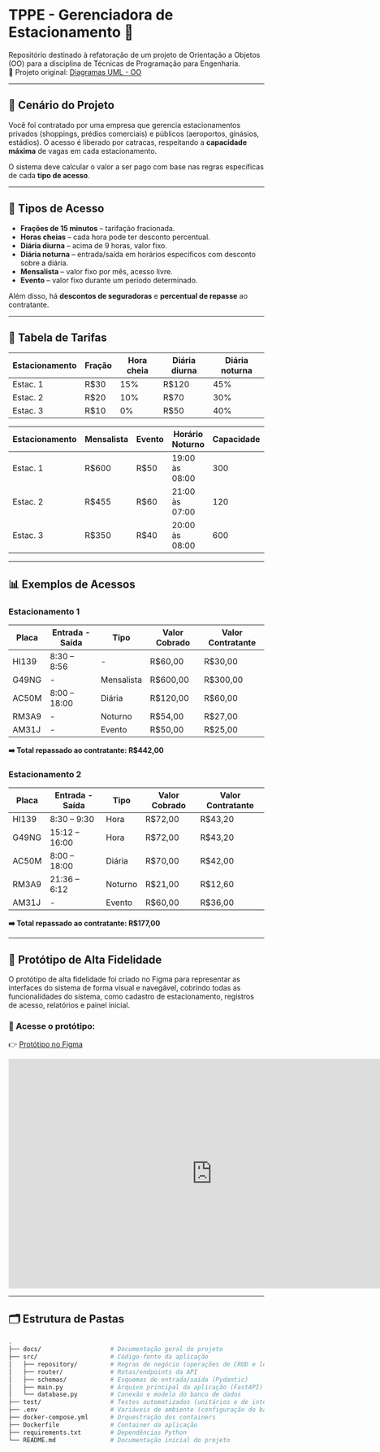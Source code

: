 # TPPE - Gerenciadora de Estacionamento 🚗

Repositório destinado à refatoração de um projeto de Orientação a Objetos (OO) para a disciplina de Técnicas de Programação para Engenharia.  
🔗 Projeto original: [Diagramas UML - OO](https://github.com/RafaelCLG0/Diagramas-UML-OO)

---

## 📘 Cenário do Projeto

Você foi contratado por uma empresa que gerencia estacionamentos privados (shoppings, prédios comerciais) e públicos (aeroportos, ginásios, estádios). O acesso é liberado por catracas, respeitando a **capacidade máxima** de vagas em cada estacionamento.

O sistema deve calcular o valor a ser pago com base nas regras específicas de cada **tipo de acesso**.

---

## 🧾 Tipos de Acesso

- **Frações de 15 minutos** – tarifação fracionada.
- **Horas cheias** – cada hora pode ter desconto percentual.
- **Diária diurna** – acima de 9 horas, valor fixo.
- **Diária noturna** – entrada/saída em horários específicos com desconto sobre a diária.
- **Mensalista** – valor fixo por mês, acesso livre.
- **Evento** – valor fixo durante um período determinado.

Além disso, há **descontos de seguradoras** e **percentual de repasse** ao contratante.

---

## 🧮 Tabela de Tarifas

| Estacionamento | Fração | Hora cheia | Diária diurna | Diária noturna                         |
|----------------|--------|------------|---------------|----------------------------------------|
| Estac. 1       | R$30   | 15%        | R$120         | 45%                                    |
| Estac. 2       | R$20   | 10%        | R$70          | 30%                                    |
| Estac. 3       | R$10   | 0%         | R$50          | 40%                                    |

| Estacionamento | Mensalista | Evento | Horário Noturno       | Capacidade | % Repassado |
|----------------|------------|--------|---------------------|------------|-------------|
| Estac. 1       | R$600      | R$50   | 19:00 às 08:00      | 300        | 50%         |
| Estac. 2       | R$455      | R$60   | 21:00 às 07:00      | 120        | 60%         |
| Estac. 3       | R$350      | R$40   | 20:00 às 08:00      | 600        | 70%         |

---

## 📊 Exemplos de Acessos

### Estacionamento 1

| Placa | Entrada - Saída | Tipo        | Valor Cobrado | Valor Contratante |
|-------|------------------|-------------|----------------|--------------------|
| HI139 | 8:30 – 8:56      | -           | R$60,00        | R$30,00            |
| G49NG | -                | Mensalista  | R$600,00       | R$300,00           |
| AC50M | 8:00 – 18:00     | Diária      | R$120,00       | R$60,00            |
| RM3A9 | -                | Noturno     | R$54,00        | R$27,00            |
| AM31J | -                | Evento      | R$50,00        | R$25,00            |

**➡️ Total repassado ao contratante: R$442,00**

### Estacionamento 2

| Placa | Entrada - Saída | Tipo        | Valor Cobrado | Valor Contratante |
|-------|------------------|-------------|----------------|--------------------|
| HI139 | 8:30 – 9:30      | Hora        | R$72,00        | R$43,20            |
| G49NG | 15:12 – 16:00    | Hora        | R$72,00        | R$43,20            |
| AC50M | 8:00 – 18:00     | Diária      | R$70,00        | R$42,00            |
| RM3A9 | 21:36 – 6:12     | Noturno     | R$21,00        | R$12,60            |
| AM31J | -                | Evento      | R$60,00        | R$36,00            |

**➡️ Total repassado ao contratante: R$177,00**

---

## 🧠 Protótipo de Alta Fidelidade

O protótipo de alta fidelidade foi criado no Figma para representar as interfaces do sistema de forma visual e navegável, cobrindo todas as funcionalidades do sistema, como cadastro de estacionamento, registros de acesso, relatórios e painel inicial.

### 🔗 Acesse o protótipo:

👉 [Protótipo no Figma](https://www.figma.com/proto/CSsRpoXBR0BWWojN1ZrDn0/Prot%C3%B3tipo-de-Alta-FIdelidade?page-id=0%3A1&type=design&node-id=107-1118&viewport=29390%2C34193%2C3.02&scaling=min-zoom&starting-point-node-id=107%3A1118&show-proto-sidebar=1&mode=design)

<p align="center">
  <iframe style="border: 1px solid rgba(0, 0, 0, 0.1);" width="800" height="450" src="https://www.figma.com/embed?embed_host=share&url=https%3A%2F%2Fwww.figma.com%2Fproto%2FCSsRpoXBR0BWWojN1ZrDn0%2FProt%25C3%25B3tipo-de-Alta-FIdelidade%3Fpage-id%3D0%253A1%26type%3Ddesign%26node-id%3D107-1118%26viewport%3D29390%252C34193%252C3.02%26scaling%3Dmin-zoom%26starting-point-node-id%3D107%253A1118%26show-proto-sidebar%3D1%26mode%3Ddesign" allowfullscreen></iframe>
</p>

---

## 🗂️ Estrutura de Pastas

```bash
.
├── docs/                   # Documentação geral do projeto
├── src/                    # Código-fonte da aplicação
│   ├── repository/         # Regras de negócio (operações de CRUD e lógica)
│   ├── router/             # Rotas/endpoints da API
│   ├── schemas/            # Esquemas de entrada/saída (Pydantic)
│   ├── main.py             # Arquivo principal da aplicação (FastAPI)
│   └── database.py         # Conexão e modelo do banco de dados
├── test/                   # Testes automatizados (unitários e de integração)
├── .env                    # Variáveis de ambiente (configuração do banco)
├── docker-compose.yml      # Orquestração dos containers
├── Dockerfile              # Container da aplicação
├── requirements.txt        # Dependências Python
└── README.md               # Documentação inicial do projeto

